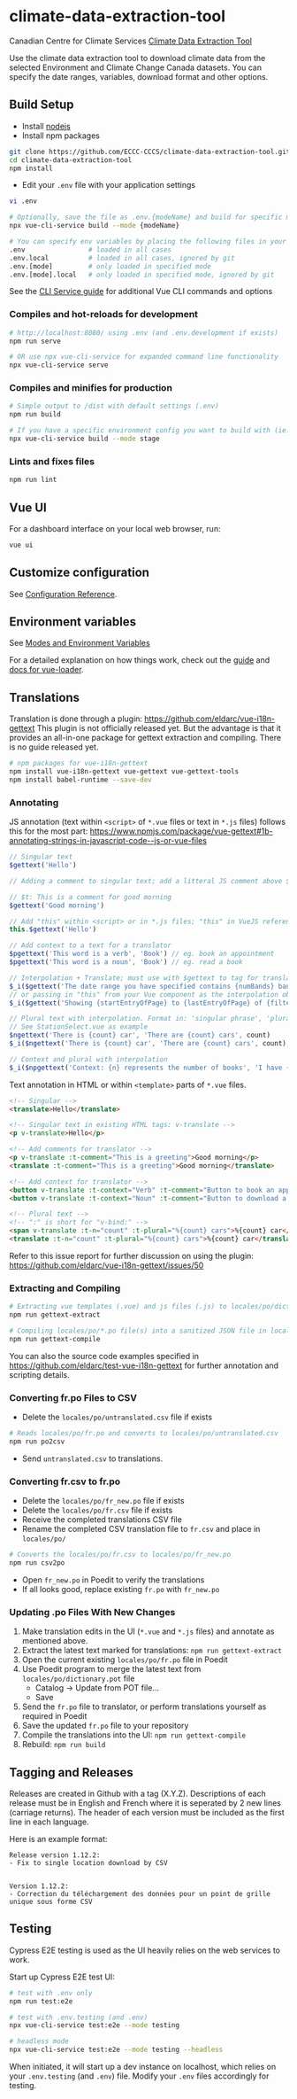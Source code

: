 # climate-data-extraction-tool

Canadian Centre for Climate Services [Climate Data Extraction Tool](https://climate-change.canada.ca/climate-data)

Use the climate data extraction tool to download climate data from the selected
Environment and Climate Change Canada datasets. You can specify the date
ranges, variables, download format and other options.


## Build Setup

- Install [nodejs](https://nodejs.org)
- Install npm packages

```sh
git clone https://github.com/ECCC-CCCS/climate-data-extraction-tool.git
cd climate-data-extraction-tool
npm install
```

- Edit your `.env` file with your application settings

```sh
vi .env

# Optionally, save the file as .env.{modeName} and build for specific modes
npx vue-cli-service build --mode {modeName}

# You can specify env variables by placing the following files in your project root:
.env                # loaded in all cases
.env.local          # loaded in all cases, ignored by git
.env.[mode]         # only loaded in specified mode
.env.[mode].local   # only loaded in specified mode, ignored by git
```

See the [CLI Service guide](https://cli.vuejs.org/guide/cli-service.html) for additional Vue CLI commands and options

### Compiles and hot-reloads for development
```sh
# http://localhost:8080/ using .env (and .env.development if exists)
npm run serve

# OR use npx vue-cli-service for expanded command line functionality
npx vue-cli-service serve
```

### Compiles and minifies for production
```sh
# Simple output to /dist with default settings (.env)
npm run build

# If you have a specific environment config you want to build with (ie. a .env.stage file)
npx vue-cli-service build --mode stage
```

### Lints and fixes files
```sh
npm run lint
```

## Vue UI
For a dashboard interface on your local web browser, run:

```sh
vue ui
```

## Customize configuration
See [Configuration Reference](https://cli.vuejs.org/config/).

## Environment variables
See [Modes and Environment Variables](https://cli.vuejs.org/guide/mode-and-env.html#modes)


For a detailed explanation on how things work, check out the [guide](http://vuejs-templates.github.io/webpack/) and [docs for vue-loader](http://vuejs.github.io/vue-loader).

## Translations

Translation is done through a plugin: https://github.com/eldarc/vue-i18n-gettext
This plugin is not officially released yet. But the advantage is that it provides an all-in-one package for gettext extraction and compiling. There is no guide released yet.

```sh
# npm packages for vue-i18n-gettext
npm install vue-i18n-gettext vue-gettext vue-gettext-tools
npm install babel-runtime --save-dev
```

### Annotating

JS annotation (text within `<script>` of `*.vue` files or text in `*.js` files) follows this for the most part: https://www.npmjs.com/package/vue-gettext#1b-annotating-strings-in-javascript-code--js-or-vue-files

```js
// Singular text
$gettext('Hello')

// Adding a comment to singular text; add a litteral JS comment above $gettext() like so:

// $t: This is a comment for good morning
$gettext('Good morning')

// Add "this" within <script> or in *.js files; "this" in VueJS references the root Vue component, which has plugins, libraries, routers and other APIs loaded in; gettext is a VueJS plugin.
this.$gettext('Hello')

// Add context to a text for a translator
$pgettext('This word is a verb', 'Book') // eg. book an appointment
$pgettext('This word is a noun', 'Book') // eg. read a book

// Interpolation + Translate; must use with $gettext to tag for translation
$_i($gettext('The date range you have specified contains {numBands} bands and is too large to fit within the file limit (255).'), {numBands: this.dateRangeNumMonths})
// or passing in "this" from your Vue component as the interpolation object
$_i($gettext('Showing {startEntryOfPage} to {lastEntryOfPage} of {filteredNumEntries} (filtered from {totalSize} total entries)'), this)

// Plural text with interpolation. Format in: 'singular phrase', 'plural phrase', counter
// See StationSelect.vue as example
$ngettext('There is {count} car', 'There are {count} cars', count)
$_i($ngettext('There is {count} car', 'There are {count} cars', count), {'count': count})

// Context and plural with interpolation
$_i($npgettext('Context: {n} represents the number of books', 'I have {n} book.', 'I have {n} books', n), {'n': n})
```

Text annotation in HTML or within `<template>` parts of `*.vue` files.
```html
<!-- Singular -->
<translate>Hello</translate>

<!-- Singular text in existing HTML tags: v-translate -->
<p v-translate>Hello</p>

<!-- Add comments for translator -->
<p v-translate :t-comment="This is a greeting">Good morning</p>
<translate :t-comment="This is a greeting">Good morning</translate>

<!-- Add context for translator -->
<button v-translate :t-context="Verb" :t-comment="Button to book an appointment">Book</button>
<button v-translate :t-context="Noun" :t-comment="Button to download a book">Book</button>

<!-- Plural text -->
<!-- ":" is short for "v-bind:" -->
<span v-translate :t-n="count" :t-plural="%{count} cars">%{count} car</span>
<translate :t-n="count" :t-plural="%{count} cars">%{count} car</translate>
```

Refer to this issue report for further discussion on using the plugin: https://github.com/eldarc/vue-i18n-gettext/issues/50

### Extracting and Compiling

```bash
# Extracting vue templates (.vue) and js files (.js) to locales/po/dictionary.pot file
npm run gettext-extract

# Compiling locales/po/*.po file(s) into a sanitized JSON file in locales/json/translations.json
npm run gettext-compile
```

You can also the source code examples specified in https://github.com/eldarc/test-vue-i18n-gettext for further annotation and scripting details.

### Converting fr.po Files to CSV

- Delete the `locales/po/untranslated.csv` file if exists

```bash
# Reads locales/po/fr.po and converts to locales/po/untranslated.csv
npm run po2csv
```

- Send `untranslated.csv` to translations.

### Converting fr.csv to fr.po

- Delete the `locales/po/fr_new.po` file if exists
- Delete the `locales/po/fr.csv` file if exists
- Receive the completed translations CSV file
- Rename the completed CSV translation file to `fr.csv` and place in `locales/po/`

```bash
# Converts the locales/po/fr.csv to locales/po/fr_new.po
npm run csv2po
```

- Open `fr_new.po` in Poedit to verify the translations
- If all looks good, replace existing `fr.po` with `fr_new.po`

### Updating .po Files With New Changes

1. Make translation edits in the UI (`*.vue` and `*.js` files) and annotate as mentioned above.
2. Extract the latest text marked for translations: `npm run gettext-extract`
3. Open the current existing `locales/po/fr.po` file in Poedit
4. Use Poedit program to merge the latest text from `locales/po/dictionary.pot` file
    - Catalog -> Update from POT file...
    - Save
5. Send the `fr.po` file to translator, or perform translations yourself as required in Poedit
6. Save the updated `fr.po` file to your repository
7. Compile the translations into the UI: `npm run gettext-compile`
8. Rebuild: `npm run build`

## Tagging and Releases

Releases are created in Github with a tag (X.Y.Z). Descriptions of each release must be in English and French where it is seperated by 2 new lines (carriage returns). The header of each version must be included as the first line in each language.

Here is an example format:
```
Release version 1.12.2:
- Fix to single location download by CSV


Version 1.12.2:
- Correction du téléchargement des données pour un point de grille unique sous forme CSV
```

## Testing

Cypress E2E testing is used as the UI heavily relies on the web services to work.

Start up Cypress E2E test UI:
```sh
# test with .env only
npm run test:e2e

# test with .env.testing (and .env)
npx vue-cli-service test:e2e --mode testing

# headless mode
npx vue-cli-service test:e2e --mode testing --headless
```

When initiated, it will start up a dev instance on localhost, which relies on your `.env.testing` (and `.env`) file. Modify your `.env` files accordingly for testing.

